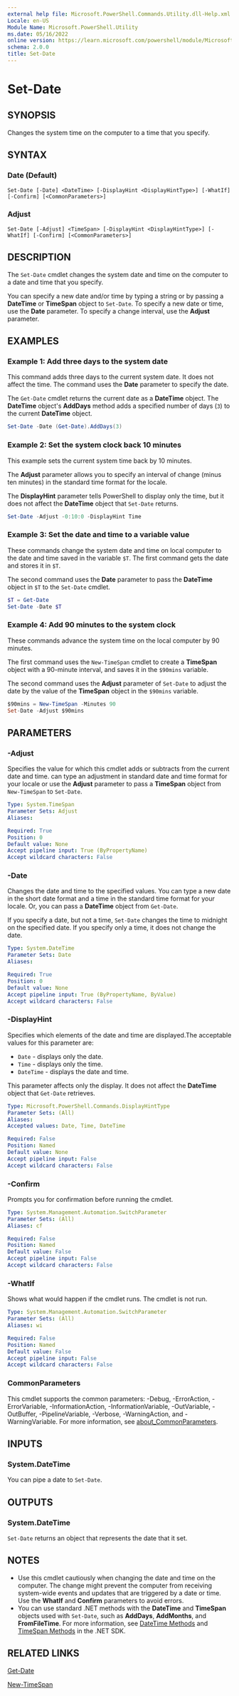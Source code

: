 ```yaml
---
external help file: Microsoft.PowerShell.Commands.Utility.dll-Help.xml
Locale: en-US
Module Name: Microsoft.PowerShell.Utility
ms.date: 05/16/2022
online version: https://learn.microsoft.com/powershell/module/Microsoft.PowerShell.Utility/set-date?view=powershell-7.1&WT.mc_id=ps-gethelp
schema: 2.0.0
title: Set-Date
---
```

# Set-Date

## SYNOPSIS
Changes the system time on the computer to a time that you specify.

## SYNTAX

### Date (Default)

```
Set-Date [-Date] <DateTime> [-DisplayHint <DisplayHintType>] [-WhatIf] [-Confirm] [<CommonParameters>]
```

### Adjust

```
Set-Date [-Adjust] <TimeSpan> [-DisplayHint <DisplayHintType>] [-WhatIf] [-Confirm] [<CommonParameters>]
```

## DESCRIPTION

The `Set-Date` cmdlet changes the system date and time on the computer to a date and time that you
specify.

You can specify a new date and/or time by typing a string or by passing a **DateTime** or
**TimeSpan** object to `Set-Date`. To specify a new date or time, use the **Date** parameter.
To specify a change interval, use the **Adjust** parameter.

## EXAMPLES

### Example 1: Add three days to the system date

This command adds three days to the current system date. It does not affect the time. The command
uses the **Date** parameter to specify the date.

The `Get-Date` cmdlet returns the current date as a **DateTime** object. The **DateTime** object's
**AddDays** method adds a specified number of days (`3`) to the current **DateTime** object.

```powershell
Set-Date -Date (Get-Date).AddDays(3)
```

### Example 2: Set the system clock back 10 minutes

This example sets the current system time back by 10 minutes.

The **Adjust** parameter allows you to specify an interval of change (minus ten minutes) in the
standard time format for the locale.

The **DisplayHint** parameter tells PowerShell to display only the time, but it does not
affect the **DateTime** object that `Set-Date` returns.

```powershell
Set-Date -Adjust -0:10:0 -DisplayHint Time
```

### Example 3: Set the date and time to a variable value

These commands change the system date and time on local computer to the date and time saved in the
variable `$T`. The first command gets the date and stores it in `$T`.

The second command uses the **Date** parameter to pass the **DateTime** object in `$T` to the
`Set-Date` cmdlet.

```powershell
$T = Get-Date
Set-Date -Date $T
```

### Example 4: Add 90 minutes to the system clock

These commands advance the system time on the local computer by 90 minutes.

The first command uses the `New-TimeSpan` cmdlet to create a **TimeSpan** object with a 90-minute
interval, and saves it in the `$90mins` variable.

The second command uses the **Adjust** parameter of `Set-Date` to adjust the date by the value of
the **TimeSpan** object in the `$90mins` variable.

```powershell
$90mins = New-TimeSpan -Minutes 90
Set-Date -Adjust $90mins
```

## PARAMETERS

### -Adjust

Specifies the value for which this cmdlet adds or subtracts from the current date and time.
can type an adjustment in standard date and time format for your locale or use the **Adjust**
parameter to pass a **TimeSpan** object from `New-TimeSpan` to `Set-Date`.

```yaml
Type: System.TimeSpan
Parameter Sets: Adjust
Aliases:

Required: True
Position: 0
Default value: None
Accept pipeline input: True (ByPropertyName)
Accept wildcard characters: False
```

### -Date

Changes the date and time to the specified values.
You can type a new date in the short date format and a time in the standard time format for your
locale. Or, you can pass a **DateTime** object from `Get-Date`.

If you specify a date, but not a time, `Set-Date` changes the time to midnight on the specified
date. If you specify only a time, it does not change the date.

```yaml
Type: System.DateTime
Parameter Sets: Date
Aliases:

Required: True
Position: 0
Default value: None
Accept pipeline input: True (ByPropertyName, ByValue)
Accept wildcard characters: False
```

### -DisplayHint

Specifies which elements of the date and time are displayed.The acceptable values for this parameter
are:

- `Date` - displays only the date.
- `Time` - displays only the time.
- `DateTime` - displays the date and time.

This parameter affects only the display.
It does not affect the **DateTime** object that `Get-Date` retrieves.

```yaml
Type: Microsoft.PowerShell.Commands.DisplayHintType
Parameter Sets: (All)
Aliases:
Accepted values: Date, Time, DateTime

Required: False
Position: Named
Default value: None
Accept pipeline input: False
Accept wildcard characters: False
```

### -Confirm

Prompts you for confirmation before running the cmdlet.

```yaml
Type: System.Management.Automation.SwitchParameter
Parameter Sets: (All)
Aliases: cf

Required: False
Position: Named
Default value: False
Accept pipeline input: False
Accept wildcard characters: False
```

### -WhatIf

Shows what would happen if the cmdlet runs.
The cmdlet is not run.

```yaml
Type: System.Management.Automation.SwitchParameter
Parameter Sets: (All)
Aliases: wi

Required: False
Position: Named
Default value: False
Accept pipeline input: False
Accept wildcard characters: False
```

### CommonParameters

This cmdlet supports the common parameters: -Debug, -ErrorAction, -ErrorVariable,
-InformationAction, -InformationVariable, -OutVariable, -OutBuffer, -PipelineVariable, -Verbose,
-WarningAction, and -WarningVariable. For more information, see [about_CommonParameters](../Microsoft.PowerShell.Core/About/about_CommonParameters.md).

## INPUTS

### System.DateTime

You can pipe a date to `Set-Date`.

## OUTPUTS

### System.DateTime

`Set-Date` returns an object that represents the date that it set.

## NOTES

- Use this cmdlet cautiously when changing the date and time on the computer. The change might
  prevent the computer from receiving system-wide events and updates that are triggered by a date or
  time. Use the **WhatIf** and **Confirm** parameters to avoid errors.
- You can use standard .NET methods with the **DateTime** and **TimeSpan** objects used with
  `Set-Date`, such as **AddDays**, **AddMonths**, and **FromFileTime**. For more information, see
  [DateTime Methods](/dotnet/api/system.datetime) and
  [TimeSpan Methods](/dotnet/api/system.timespan) in the .NET SDK.

## RELATED LINKS

[Get-Date](Get-Date.md)

[New-TimeSpan](New-TimeSpan.md)
